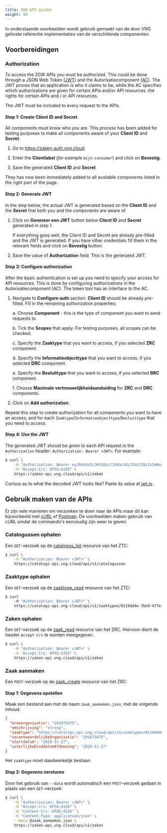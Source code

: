 ```yaml
---
title: ZGW API guides
weight: 90
---
```


In onderstaande voorbeelden wordt gebruik gemaakt van de door VNG gehoste
referentie implementaties van de verschillende componenten.

## Voorbereidingen


### Authorization

To access the ZGW APIs you must be authorized. This could be done through
a JSON Web Token ([JWT][jwt]) and the Autorisatiecomponent ([AC][ac]).
The JWT proves that an application is who it claims to be, while the AC
specifies which authorizations are given for certain APIs and/or API resources.
the rights for certain APIs and / or API resources.

The JWT must be included to every request to the APIs.

#### Step 1: Create Client ID and Secret

All components must know who you are. This process has been added for testing
purposes to make all components aware of your **Client ID** and **Secret**.

1. Go to https://zaken-auth.vng.cloud

2. Enter the **Clientlabel** (_for example `mijn-consumer`_) and click on **Bevestig**.

3. Save the generated **Client ID** and **Secret**

They has now been immediately added to all available components listed in the right
part of the page.

#### Step 2: Generate JWT

In the step below, the actual JWT is generated based on the **Client ID** and
the **Secret** that both you and the components are aware of.

1. Click on **Genereer een JWT** button below **Client ID** and **Secret** generated
   in step 1.

   If everything goes well, the Client ID and Secret are already pre-filled and the JWT
   is generated. If you have other credentials fill them in the relevant fields and
   click on **Bevestig** button.

2. Save the value of **Authorization** field. This is the generated JWT.

#### Step 3: Configure authorization

After the basic authentication is set up you need to specify your access for API
resources. This is done by configuring authorizations in the Autorisatiecomponent (AC).
The token tool has an interface to the AC.

1. Navigate to **Configure auth** section.
   **Client ID** should be already pre-filled. Fill in the remaining authorization properties:

   a. Choose **Component** - this is the type of component you want to send requests to.

   b. Tick the **Scopes** that apply. For testing purposes, all scopes can be checked.

   c. Specify the **Zaaktype** that you want to access, if you selected **ZRC** component.

   d. Specify the **Informatieobjecttype** that you want to access, if you selected **DRC** component.

   e. Specify the **Besluittype** that you want to access, if you selected **BRC** component.

   f. Choose **Maximale vertrouwelijkheidaanduiding** for **ZRC** and **DRC** components.

2. Click on **Add authorization**.

Repeat this step to create authorization for all components you want to have an access,
and for each `Zaaktype`/`Informatieobjecttype`/`Besluittype` that you need to access.

#### Step 4: Use the JWT

The generated JWT should be given to each API request in the `Authorization` header:
`Authorization: Bearer <JWT>`. For example:

```bash
$ curl \
    -H "Authorization: Bearer eyJ0eXAiOiJKV1QiLCJhbGciOiJIUzI1NiIsImNsaWVudF9pZGVudGlmaWVyIjoiam9lcmktUnVBSmlVcjRzVVFwIn0.eyJpc3MiOiJtaWpuLWNvbnN1bWVyLVJ1QUppVXI0c1VRcCIsImlhdCI6MTU0MzIzNjU5NSwiemRzIjp7InNjb3BlcyI6WyJ6ZHMuc2NvcGVzLnN0YXR1c3Nlbi50b2V2b2VnZW4iLCJ6ZHMuc2NvcGVzLnpha2VuLmFhbm1ha2VuIiwiemRzLnNjb3Blcy56YWtlbi5sZXplbiJdLCJ6YWFrdHlwZXMiOlsiaHR0cHM6Ly9yZWYudHN0LnZuZy5jbG91ZC96dGMvYXBpL3YxL2NhdGFsb2d1c3Nlbi9mN2FmZDE1Ni1jOGY1LTQ2NjYtYjhiNS0yOGE0YTliNWRmYzcvemFha3R5cGVuLzAxMTlkZDRlLTdiZTktNDc3ZS1iY2NmLTc1MDIzYjE0NTNjMSJdfX0.RO_1PpH9DEvWIvwN2SyPQDBvJlgNc-EMVJaX6AHkfP8" \
    -H "Accept-Crs: EPSG:4326" \
    https://zaken-api.vng.cloud/api/v1/zaken
```

Curious as to what the decoded JWT looks like? Paste its value at [jwt.io][jwt].

[jwt]: https://jwt.io/
[ac]: https://autorisaties-api.vng.cloud/api/v1/schema/


## Gebruik maken van de APIs

Er zijn vele manieren om verzoeken te doen naar de APIs maar dit kan
bijvoorbeeld met [cURL][curl-download] of [Postman][postman-download]. De
voorbeelden maken gebruik van cURL omdat de commando's eenvoudig zijn weer te
geven.

[curl-download]: https://curl.haxx.se/download
[postman-download]: https://www.getpostman.com/apps


### Catalogussen ophalen

Een `GET`-verzoek op de [catalogus_list][catalogus_list] resource van het ZTC:

[catalogus_list]: https://catalogi-api.vng.cloud/api/v1/schema/#operation/catalogus_list

```bash
$ curl \
    -H "Authorization: Bearer <JWT>" \
    https://catalogi-api.vng.cloud/api/v1/catalogussen
```

### Zaaktype ophalen

Een `GET`-verzoek op de [zaaktype_read][zaaktype_read] resource van het ZTC:

[zaaktype_read]: https://catalogi-api.vng.cloud/api/v1/schema/#operation/zaaktype_read

```bash
$ curl
    -H "Authorization: Bearer <JWT>" \
    https://catalogi-api.vng.cloud/api/v1/zaaktypen/0119dd4e-7be9-477e-bccf-75023b1453c1
```

### Zaken ophalen

Een `GET`-verzoek op de [zaak_read][zaak_read] resource van het ZRC. Hiervoor
dient de header `Accept-Crs` te worden meegegeven.

[zaak_read]: https://zaken-api.vng.cloud/api/v1/schema/#operation/zaak_read

```bash
$ curl \
    -H "Authorization: Bearer <JWT>" \
    -H "Accept-Crs: EPSG:4326" \
    https://zaken-api.vng.cloud/api/v1/zaken
```

### Zaak aanmaken

Een `POST`-verzoek op de [zaak_create][zaak_create] resource van het ZRC:

[zaak_create]: https://zaken-api.vng.cloud/api/v1/schema/#operation/zaak_create

#### Stap 1: Gegevens opstellen

Maak een bestand aan met de naam `zaak_aanmaken.json`, met de volgende inhoud:

```json
{
  "bronorganisatie": "291073475",
  "omschrijving": "string",
  "zaaktype": "https://catalogi-api.vng.cloud/api/v1/zaaktypen/0119dd4e-7be9-477e-bccf-75023b1453c1",
  "verantwoordelijkeOrganisatie": "291073475",
  "startdatum": "2018-11-27",
  "uiterlijkeEinddatumAfdoening": "2018-11-27"
}
```

Het `zaaktype` moet daadwerkelijk bestaan.

#### Stap 2: Gegevens versturen

Door het gebruik van `--data` wordt automatisch een `POST`-verzoek gedaan in
plaats van een `GET`-verzoek:

```bash
$ curl \
    -H "Authorization: Bearer <JWT>" \
    -H "Accept-Crs: EPSG:4326" \
    -H "Content-Crs: EPSG:4326" \
    -H "Content-Type: application/json" \
    --data @zaak_aanmaken.json \
    https://zaken-api.vng.cloud/api/v1/zaken
```
